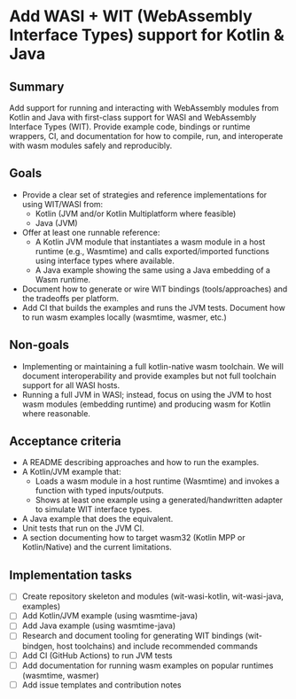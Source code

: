 # Add WASI + WIT (WebAssembly Interface Types) support for Kotlin & Java

## Summary
Add support for running and interacting with WebAssembly modules from Kotlin and Java with first-class support for WASI and WebAssembly Interface Types (WIT). Provide example code, bindings or runtime wrappers, CI, and documentation for how to compile, run, and interoperate with wasm modules safely and reproducibly.

## Goals
- Provide a clear set of strategies and reference implementations for using WIT/WASI from:
  - Kotlin (JVM and/or Kotlin Multiplatform where feasible)
  - Java (JVM)
- Offer at least one runnable reference:
  - A Kotlin JVM module that instantiates a wasm module in a host runtime (e.g., Wasmtime) and calls exported/imported functions using interface types where available.
  - A Java example showing the same using a Java embedding of a Wasm runtime.
- Document how to generate or wire WIT bindings (tools/approaches) and the tradeoffs per platform.
- Add CI that builds the examples and runs the JVM tests. Document how to run wasm examples locally (wasmtime, wasmer, etc.)

## Non-goals
- Implementing or maintaining a full kotlin-native wasm toolchain. We will document interoperability and provide examples but not full toolchain support for all WASI hosts.
- Running a full JVM in WASI; instead, focus on using the JVM to host wasm modules (embedding runtime) and producing wasm for Kotlin where reasonable.

## Acceptance criteria
- A README describing approaches and how to run the examples.
- A Kotlin/JVM example that:
  - Loads a wasm module in a host runtime (Wasmtime) and invokes a function with typed inputs/outputs.
  - Shows at least one example using a generated/handwritten adapter to simulate WIT interface types.
- A Java example that does the equivalent.
- Unit tests that run on the JVM CI.
- A section documenting how to target wasm32 (Kotlin MPP or Kotlin/Native) and the current limitations.

## Implementation tasks
- [ ] Create repository skeleton and modules (wit-wasi-kotlin, wit-wasi-java, examples)
- [ ] Add Kotlin/JVM example (using wasmtime-java)
- [ ] Add Java example (using wasmtime-java)
- [ ] Research and document tooling for generating WIT bindings (wit-bindgen, host toolchains) and include recommended commands
- [ ] Add CI (GitHub Actions) to run JVM tests
- [ ] Add documentation for running wasm examples on popular runtimes (wasmtime, wasmer)
- [ ] Add issue templates and contribution notes
